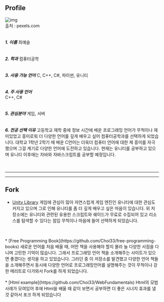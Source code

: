 ## Profile
![img](https://images.pexels.com/photos/674268/pexels-photo-674268.jpeg?cs=srgb&dl=alone-back-view-beautiful-674268.jpg&fm=jpg)
<br/>
출처 : pexels.com
<br/><br/><br/>
**_1. 이름_**
최예슬
<br/>
<br/>
<br/>
**_2. 학과_**
컴퓨터공학
<br/>
<br/>
<br/>
**_3. 사용 가능 언어_**
C, C++, C#, 파이썬, 유니티
<br/>
<br/>
<br/>
**_4. 주 사용 언어_**  
C++, C#
<br/>
<br/>
<br/>
**_5. 관심분야_**
게임, 서버
<br/>
<br/>
<br/>
**_6. 전공 선택 이유_** 
고등학교 재학 중에 정보 시간에 배운 프로그래밍 언어가 무척이나 재미있었고 흥미로워 더 다양한 언어를 깊게 배우고 싶어 컴퓨터공학과를 선택하게 되었습니다. 대학교 1학년 2학기 때 배운 C언어는 더욱더 컴퓨터 언어에 대한 제 흥미를 자극했으며 그걸 계기로 다양한 언어에 도전하고 있습니다. 현재는 유니티를 공부하고 있으며 유니티 이후에는 자바와 자바스크립트를 공부할 예정입니다.
<br/>
<br/>
<br/>
- - - 
- - -
## Fork
* [Unity Library](https://github.com/Choi33/UnityLibrary)
 게임에 관심이 많아 자연스럽게 게임 엔진인 유니티에 대한 관심도 커지고 있으며 그로 인해 유니티를 좀 더 깊게 배우고 싶은 마음이 있습니다. 위 저장소에는 유니티와 관련된 유용한 스크립트와 쉐이드가 무료로 수집되어 있고 리소스를 탐색할 수 있다는 점임 무척이나 마음에 들어 선택하게 되었습니다.
<br/>
<br/>
* [Free Programming Book](https://github.com/Choi33/free-programming-books)
 새로운 언어를 처음 배울 때, 어떤 책을 사용해야 할지 몰라 늘 다양한 서점을 다니며 고민한 기억이 많습니다. 그래서 프로그래밍 언어 책을 소개해주는 사이트가 있으면 좋겠다는 생각을 하고 있었습니다. 그러던 중 이 저장소를 발견했고 다양한 언어 책들을 소개해주면서 동시에 다양한 언어로 프로그래밍언어를 설명해주는 것이 무척이나 강한 메리트로 다가와서 Fork를 하게 되었습니다.
 <br/>
<br/>
* [Html example](https://github.com/Choi33/WebFundamentals)
 Html의 모범사례가 모여있어 후에 Html을 배울 때 같이 보면서 공부하면 더 좋은 시너지 효과를 낼 것 같아서 포크 하게 되었습니다

